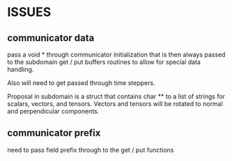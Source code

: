 # ISSUES

## communicator data
pass a void * through communicator initialization that is then always passed to
the subdomain get / put buffers routines to allow for special data handling.

Also will need to get passed through time steppers.

Proposal in subdomain is a struct that contains char ** to a list of strings for
scalars, vectors, and tensors. Vectors and tensors will be rotated to normal and
perpendicular components.

## communicator prefix
need to pass field prefix through to the get / put functions
